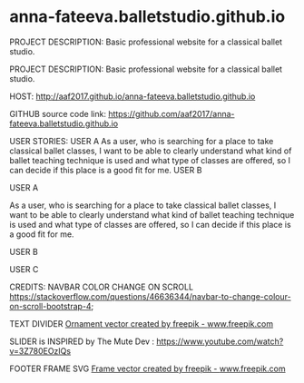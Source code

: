 # anna-fateeva.balletstudio.github.io
PROJECT DESCRIPTION:
Basic professional website for a classical ballet studio.

PROJECT DESCRIPTION:
Basic professional website for a classical ballet studio.

HOST:
http://aaf2017.github.io/anna-fateeva.balletstudio.github.io

GITHUB source code link:
https://github.com/aaf2017/anna-fateeva.balletstudio.github.io

USER STORIES:
USER A
As a user, who is searching for a place to take classical ballet classes, I want to be able to clearly understand what kind of ballet teaching technique is used and what type of classes are offered, so I can decide if this place is a good fit for me.
USER B


USER A

As a user, who is searching for a place to take classical ballet classes, I want to be able to clearly understand what kind of ballet teaching technique is used and what type of classes are offered, so I can decide if this place is a good fit for me.

USER B


USER C

CREDITS:
NAVBAR COLOR CHANGE ON SCROLL 
https://stackoverflow.com/questions/46636344/navbar-to-change-colour-on-scroll-bootstrap-4;

TEXT DIVIDER
<a href="https://www.freepik.com/vectors/ornament">Ornament vector created by freepik - www.freepik.com</a>

SLIDER is INSPIRED by
The Mute Dev : https://www.youtube.com/watch?v=3Z780EOzIQs

FOOTER FRAME SVG
<a href="https://www.freepik.com/vectors/frame">Frame vector created by freepik - www.freepik.com</a>
